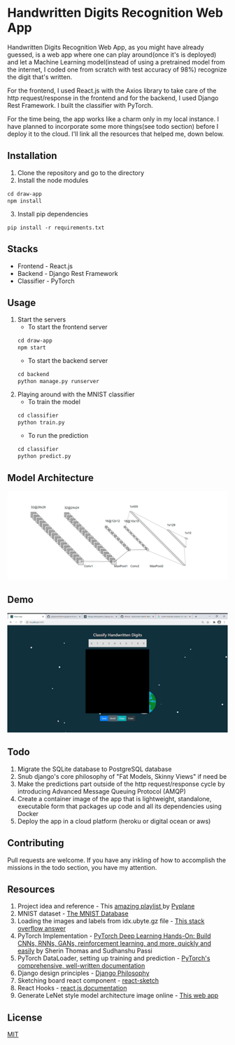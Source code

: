 # Handwritten Digits Recognition Web App

Handwritten Digits Recognition Web App, as you might have already guessed, is a web app where one can play around(once it's is deployed) and let a Machine Learning model(instead of using a pretrained model from the internet, I coded one from scratch with test accuracy of 98%) recognize the digit that's written.

For the frontend, I used React.js with the Axios library to take care of the http request/response in the frontend and for the backend, I used Django Rest Framework. I built the classifier with PyTorch.

For the time being, the app works like a charm only in my local instance. I have planned to incorporate some more things(see todo section) before I deploy it to the cloud. I'll link all the resources that helped me, down below.

## Installation

1. Clone the repository and go to the directory
2. Install the node modules

```
cd draw-app
npm install
```

3.  Install pip dependencies

```
pip install -r requirements.txt
```

## Stacks

- Frontend - React.js
- Backend - Django Rest Framework
- Classifier - PyTorch

## Usage

1. Start the servers
   - To start the frontend server
   ```
   cd draw-app
   npm start
   ```
   - To start the backend server
   ```
   cd backend
   python manage.py runserver
   ```
2. Playing around with the MNIST classifier
   - To train the model
   ```
   cd classifier
   python train.py
   ```
   - To run the prediction
   ```
   cd classifier
   python predict.py
   ```

## Model Architecture

![Architecture](images/bettercnn.PNG)

## Demo

![Demo](images/demo.gif)

## Todo

1. Migrate the SQLite database to PostgreSQL database
2. Snub django's core philosophy of "Fat Models, Skinny Views" if need be
3. Make the predictions part outside of the http request/response cycle by introducing Advanced Message Queuing Protocol (AMQP)
4. Create a container image of the app that is lightweight, standalone, executable form that packages up code and all its dependencies using Docker
5. Deploy the app in a cloud platform (heroku or digital ocean or aws)

## Contributing

Pull requests are welcome. If you have any inkling of how to accomplish the missions in the todo section, you have my attention.

## Resources

1. Project idea and reference - This [amazing playlist ](https://youtu.be/ePWaHLtsz2U) by [Pyplane](https://www.pyplane.com/)
2. MNIST dataset - [The MNIST Database](http://yann.lecun.com/exdb/mnist/)
3. Loading the images and labels from idx.ubyte.gz file - [This stack overflow answer](https://stackoverflow.com/a/53570674)
4. PyTorch Implementation - [PyTorch Deep Learning Hands-On: Build CNNs, RNNs, GANs, reinforcement learning, and more, quickly and easily](https://www.amazon.com/Hands-Deep-Learning-PyTorch-Facebooks/dp/1788834135) by Sherin Thomas and Sudhanshu Passi
5. PyTorch DataLoader, setting up training and prediction - [PyTorch's comprehensive, well-written documentation](https://pytorch.org/docs/stable/index.html)
6. Django design principles - [Django Philosophy](https://docs.djangoproject.com/en/3.2/misc/design-philosophies/)
7. Sketching board react component - [react-sketch](https://github.com/tbolis/react-sketch)
8. React Hooks - [react.js documentation](https://reactjs.org/docs/hooks-intro.html)
9. Generate LeNet style model architecture image online - [This web app](http://alexlenail.me/NN-SVG/LeNet.html)

## License

[MIT](https://choosealicense.com/licenses/mit/)
